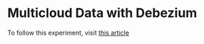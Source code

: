 # Multicloud Data with Debezium

To follow this experiment, visit [this article](https://www.murillodigital.com/tech_talk/multicloud_data_with_debezium/)